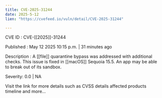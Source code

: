 ```yaml
---
title: CVE-2025-31244
date: 2025-5-12
lien: "https://cvefeed.io/vuln/detail/CVE-2025-31244"

---
```


CVE ID : CVE-[[2025]]-31244

Published :  May 12
2025
10:15 p.m. | 31 minutes ago

Description : A [[file]] quarantine bypass was addressed with additional checks. This issue is fixed in [[macOS]] Sequoia 15.5. An app may be able to break out of its sandbox.

Severity: 0.0 | NA

Visit the link for more details
such as CVSS details
affected products
timeline
and more...
